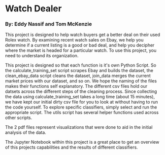 # Watch Dealer
### By: Eddy Nassif and Tom McKenzie

This project is designed to help watch buyers get a better deal on their used Rolex watch. By examining recent watch 
sales on Ebay, we help you determine if a current listing is a good or bad deal, and help you decipher where the market
is headed for a particular watch. To use this project, you need to understand its organization.

This project is designed so that each function is it's own Python Script. So the calculate_training_set script scrapes
Ebay and builds the dataset, the clean_ebay_data script cleans the dataset, join_data merges the current market prices
with our dataset, and so on. We hope the naming of the files makes their functions self explanatory. The different csv 
files hold our datsets across the different steps of the cleaning process. Since collecting the data using 
calculate_training_set takes a long time (about 15 minutes), we have kept our initial dirty csv file for you to look at
without having to run the code yourself. To explore specific classifiers, simply select and run the appropriate script.
The utils script has several helper functions used across other scripts. 


The 2 pdf files represent visualizations that were done to aid in the initial analysis of the data. 

The Jupyter Notebook within this project is a great place to get an overview of this projects capabilities and the 
results of different classifiers.